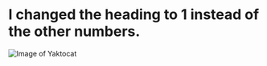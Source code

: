 # <h1> I changed the heading to 1 instead of the other numbers.
![Image of Yaktocat](https://octodex.github.com/images/yaktocat.png)
